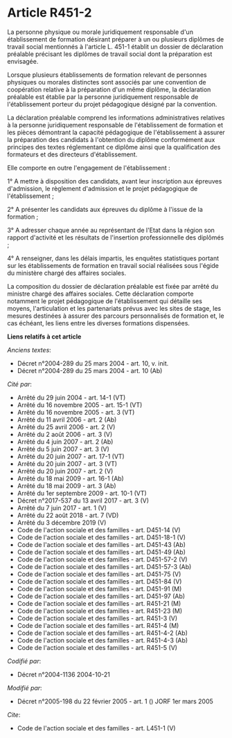 # Article R451-2

La personne physique ou morale juridiquement responsable d'un établissement de formation désirant préparer à un ou plusieurs
diplômes de travail social mentionnés à l'article L. 451-1 établit un dossier de déclaration préalable précisant les diplômes
de travail social dont la préparation est envisagée. 

Lorsque plusieurs établissements de formation relevant de personnes physiques ou morales distinctes sont associés par une
convention de coopération relative à la préparation d'un même diplôme, la déclaration préalable est établie par la personne
juridiquement responsable de l'établissement porteur du projet pédagogique désigné par la convention. 

La déclaration préalable comprend les informations administratives relatives à la personne juridiquement responsable de
l'établissement de formation et les pièces démontrant la capacité pédagogique de l'établissement à assurer la préparation des
candidats à l'obtention du diplôme conformément aux principes des textes réglementant ce diplôme ainsi que la qualification
des formateurs et des directeurs d'établissement. 

Elle comporte en outre l'engagement de l'établissement : 

1° A mettre à disposition des candidats, avant leur inscription aux épreuves d'admission, le règlement d'admission et le
projet pédagogique de l'établissement ; 

2° A présenter les candidats aux épreuves du diplôme à l'issue de la formation ; 

3° A adresser chaque année au représentant de l'Etat dans la région son rapport d'activité et les résultats de l'insertion
professionnelle des diplômés ; 

4° A renseigner, dans les délais impartis, les enquêtes statistiques portant sur les établissements de formation en travail
social réalisées sous l'égide du ministère chargé des affaires sociales. 

La composition du dossier de déclaration préalable est fixée par arrêté du ministre chargé des affaires sociales. Cette
déclaration comporte notamment le projet pédagogique de l'établissement qui détaille ses moyens, l'articulation et les
partenariats prévus avec les sites de stage, les mesures destinées à assurer des parcours personnalisés de formation et, le
cas échéant, les liens entre les diverses formations dispensées.

**Liens relatifs à cet article**

_Anciens textes_:

  - Décret n°2004-289 du 25 mars 2004 - art. 10, v. init.
  - Décret n°2004-289 du 25 mars 2004 - art. 10 (Ab)

_Cité par_:

  - Arrêté du 29 juin 2004 - art. 14-1 (VT)
  - Arrêté du 16 novembre 2005 - art. 15-1 (VT)
  - Arrêté du 16 novembre 2005 - art. 3 (VT)
  - Arrêté du 11 avril 2006 - art. 2 (Ab)
  - Arrêté du 25 avril 2006 - art. 2 (V)
  - Arrêté du 2 août 2006 - art. 3 (V)
  - Arrêté du 4 juin 2007 - art. 2 (Ab)
  - Arrêté du 5 juin 2007 - art. 3 (V)
  - Arrêté du 20 juin 2007 - art. 17-1 (VT)
  - Arrêté du 20 juin 2007 - art. 3 (VT)
  - Arrêté du 20 juin 2007 - art. 2 (V)
  - Arrêté du 18 mai 2009 - art. 16-1 (Ab)
  - Arrêté du 18 mai 2009 - art. 3 (Ab)
  - Arrêté du 1er septembre 2009 - art. 10-1 (VT)
  - Décret n°2017-537 du 13 avril 2017 - art. 3 (V)
  - Arrêté du 7 juin 2017 - art. 1 (V)
  - Arrêté du 22 août 2018 - art. 7 (VD)
  - Arrêté du 3 décembre 2019 (V)
  - Code de l'action sociale et des familles - art. D451-14 (V)
  - Code de l'action sociale et des familles - art. D451-18-1 (V)
  - Code de l'action sociale et des familles - art. D451-43 (Ab)
  - Code de l'action sociale et des familles - art. D451-49 (Ab)
  - Code de l'action sociale et des familles - art. D451-57-2 (V)
  - Code de l'action sociale et des familles - art. D451-57-3 (Ab)
  - Code de l'action sociale et des familles - art. D451-75 (V)
  - Code de l'action sociale et des familles - art. D451-84 (V)
  - Code de l'action sociale et des familles - art. D451-91 (M)
  - Code de l'action sociale et des familles - art. D451-97 (Ab)
  - Code de l'action sociale et des familles - art. R451-21 (M)
  - Code de l'action sociale et des familles - art. R451-23 (M)
  - Code de l'action sociale et des familles - art. R451-3 (V)
  - Code de l'action sociale et des familles - art. R451-4 (M)
  - Code de l'action sociale et des familles - art. R451-4-2 (Ab)
  - Code de l'action sociale et des familles - art. R451-4-3 (Ab)
  - Code de l'action sociale et des familles - art. R451-5 (V)

_Codifié par_:

  - Décret n°2004-1136 2004-10-21

_Modifié par_:

  - Décret n°2005-198 du 22 février 2005 - art. 1 () JORF 1er mars 2005

_Cite_:

  - Code de l'action sociale et des familles - art. L451-1 (V)
